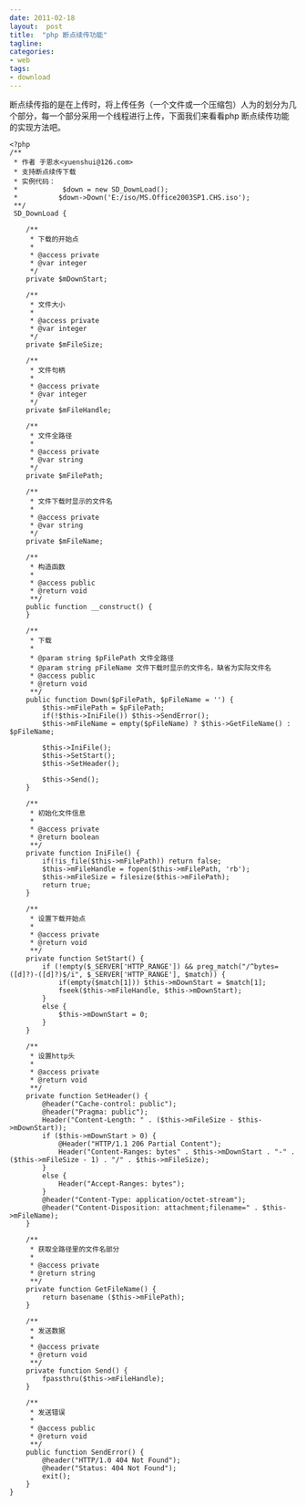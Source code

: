 ```yaml
---
date: 2011-02-18
layout:  post
title:  "php 断点续传功能"
tagline:
categories:
- web
tags:
- download
---
```

断点续传指的是在上传时，将上传任务（一个文件或一个压缩包）人为的划分为几个部分，每一个部分采用一个线程进行上传，下面我们来看看php 断点续传功能的实现方法吧。

    <?php
    /**
     * 作者 于恩水<yuenshui@126.com>
     * 支持断点续传下载
     * 实例代码：
     *           $down = new SD_DownLoad();
     *          $down->Down('E:/iso/MS.Office2003SP1.CHS.iso');
     **/
     SD_DownLoad {

        /**
         * 下载的开始点
         *
         * @access private
         * @var integer
         */
        private $mDownStart;

        /**
         * 文件大小
         *
         * @access private
         * @var integer
         */
        private $mFileSize;

        /**
         * 文件句柄
         *
         * @access private
         * @var integer
         */
        private $mFileHandle;

        /**
         * 文件全路径
         *
         * @access private
         * @var string
         */
        private $mFilePath;

        /**
         * 文件下载时显示的文件名
         *
         * @access private
         * @var string
         */
        private $mFileName;

        /**
         * 构造函数
         *
         * @access public
         * @return void
         **/
        public function __construct() {
        }

        /**
         * 下载
         *
         * @param string $pFilePath 文件全路径
         * @param string pFileName 文件下载时显示的文件名，缺省为实际文件名
         * @access public
         * @return void
         **/
        public function Down($pFilePath, $pFileName = '') {
            $this->mFilePath = $pFilePath;
            if(!$this->IniFile()) $this->SendError();
            $this->mFileName = empty($pFileName) ? $this->GetFileName() : $pFileName;

            $this->IniFile();
            $this->SetStart();
            $this->SetHeader();

            $this->Send();
        }

        /**
         * 初始化文件信息
         *
         * @access private
         * @return boolean
         **/
        private function IniFile() {
            if(!is_file($this->mFilePath)) return false;
            $this->mFileHandle = fopen($this->mFilePath, 'rb');
            $this->mFileSize = filesize($this->mFilePath);
            return true;
        }

        /**
         * 设置下载开始点
         *
         * @access private
         * @return void
         **/
        private function SetStart() {
            if (!empty($_SERVER['HTTP_RANGE']) && preg_match("/^bytes=([d]?)-([d]?)$/i", $_SERVER['HTTP_RANGE'], $match)) {
                if(empty($match[1])) $this->mDownStart = $match[1];
                fseek($this->mFileHandle, $this->mDownStart);
            }
            else {
                $this->mDownStart = 0;
            }
        }

        /**
         * 设置http头
         *
         * @access private
         * @return void
         **/
        private function SetHeader() {
            @header("Cache-control: public");
            @header("Pragma: public");
            Header("Content-Length: " . ($this->mFileSize - $this->mDownStart));
            if ($this->mDownStart > 0) {
                @Header("HTTP/1.1 206 Partial Content");
                Header("Content-Ranges: bytes" . $this->mDownStart . "-" . ($this->mFileSize - 1) . "/" . $this->mFileSize);
            }
            else {
                Header("Accept-Ranges: bytes");
            }
            @header("Content-Type: application/octet-stream");
            @header("Content-Disposition: attachment;filename=" . $this->mFileName);
        }

        /**
         * 获取全路径里的文件名部分
         *
         * @access private
         * @return string
         **/
        private function GetFileName() {
            return basename ($this->mFilePath);
        }

        /**
         * 发送数据
         *
         * @access private
         * @return void
         **/
        private function Send() {
            fpassthru($this->mFileHandle);
        }

        /**
         * 发送错误
         *
         * @access public
         * @return void
         **/
        public function SendError() {
            @header("HTTP/1.0 404 Not Found");
            @header("Status: 404 Not Found");
            exit();
        }
    }
